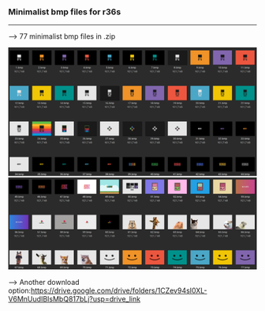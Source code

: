 ### Minimalist bmp files for r36s ###
---------------------------------------
--> 77 minimalist bmp files in .zip

![image1](images/1.png)
![image2](images/2.png)

--> Another download option:https://drive.google.com/drive/folders/1CZev94sI0XL-V6MnUudIBIsMbQ817bLj?usp=drive_link
